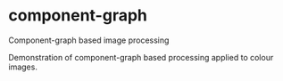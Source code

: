 # component-graph
Component-graph based image processing

Demonstration of component-graph based processing applied to colour images.


